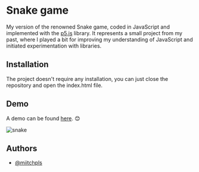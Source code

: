 # Snake game

My version of the renowned Snake game, coded in JavaScript and implemented with the [p5.js](https://p5js.org/) library. It represents a small project from my past, where I played a bit for improving my understanding of JavaScript and initiated experimentation with libraries.

## Installation

The project doesn't require any installation, you can just close the repository and open the index.html file.

## Demo

A demo can be found [here](https://www.miitchpls.it/snake/). 😊

![snake](https://github.com/miitchpls/p5-snake-game/assets/51779074/fc323342-3218-4049-8dc0-2a028d73d916)

## Authors

- [@miitchpls](https://www.github.com/miitchpls)
